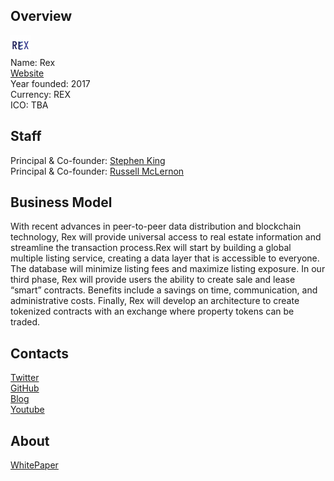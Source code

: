 ## Overview
![logo](../projects/logo/rex.png)  
Name: Rex  
[Website](http://rexmls.com/)  
Year founded: 2017  
Currency: REX  
ICO: TBA
## Staff
Principal & Co-founder: [Stephen King](../people/stephen_king.md)  
Principal & Co-founder: [Russell McLernon](../people/russell_mclernon.md)  
## Business Model
With recent advances in peer-to-peer data distribution and blockchain technology, Rex will provide universal access to real estate information and streamline the transaction process.Rex will start by building a global multiple listing service, creating a data layer that is accessible to everyone. The database will minimize listing fees and maximize listing exposure. In our third phase, Rex will provide users the ability to create sale and lease “smart” contracts. Benefits include a savings on time, communication, and administrative costs. Finally, Rex will develop an architecture to create tokenized contracts with an exchange where property tokens can be traded.
## Contacts  
[Twitter](https://twitter.com/rexmls)        
[GitHub](https://github.com/rexmls)  
[Blog](https://blog.rexmls.com/)  
[Youtube](https://www.youtube.com/channel/UCNbMtTeAfZ2xF-mVtici9Qg)
## About  
[WhitePaper](https://github.com/rexmls/whitepaper/blob/master/readme.md)  
